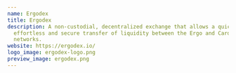 ```yaml
---
name: Ergodex
title: Ergodex
description: A non-custodial, decentralized exchange that allows a quick,
  effortless and secure transfer of liquidity between the Ergo and Cardano
  networks.
website: https://ergodex.io/
logo_image: ergodex-logo.png
preview_image: ergodex.png
---
```

